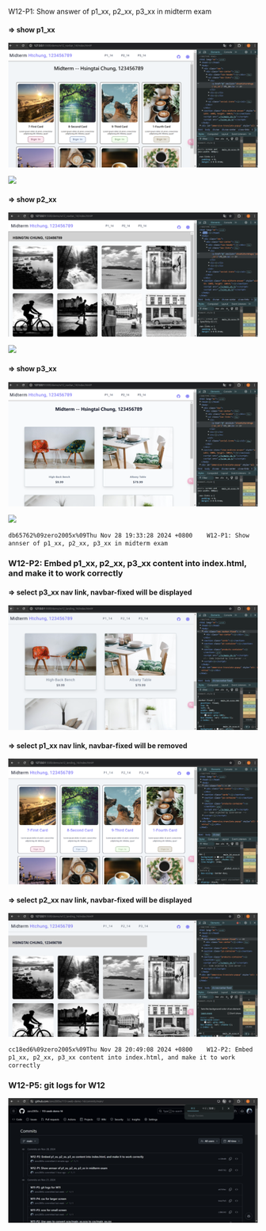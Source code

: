 W12-P1: Show answer of p1_xx, p2_xx, p3_xx in midterm exam
 
#### => show p1_xx
 
![](w12-p1-1.png)

![](w12-p1-1-1.png)
 
#### => show p2_xx
 
![](w12-p1-2.png)

![](w12-p1-2-2.png)
 
#### => show p3_xx
 
![](w12-p1-3.png)

![](w12-p1-3-3.png)
 
```
db65762%09zero2005x%09Thu Nov 28 19:33:28 2024 +0800    W12-P1: Show annser of p1_xx, p2_xx, p3_xx in midterm exam
```

### W12-P2: Embed p1_xx, p2_xx, p3_xx content into index.html, and make it to work correctly
 
#### => select p3_xx nav link, navbar-fixed will be displayed
 
![](w12-p2-1.png)
 
#### => select p1_xx nav link, navbar-fixed will be removed
 
![](w12-p2-2.png)
 
#### => select p2_xx nav link, navbar-fixed will be displayed
 
![](w12-p2-3.png)
 

```
cc18ed6%09zero2005x%09Thu Nov 28 20:49:08 2024 +0800    W12-P2: Embed p1_xx, p2_xx, p3_xx content into index.html, and make it to work correctly
```

### W12-P5: git logs for W12

![](w12-logs.png)


